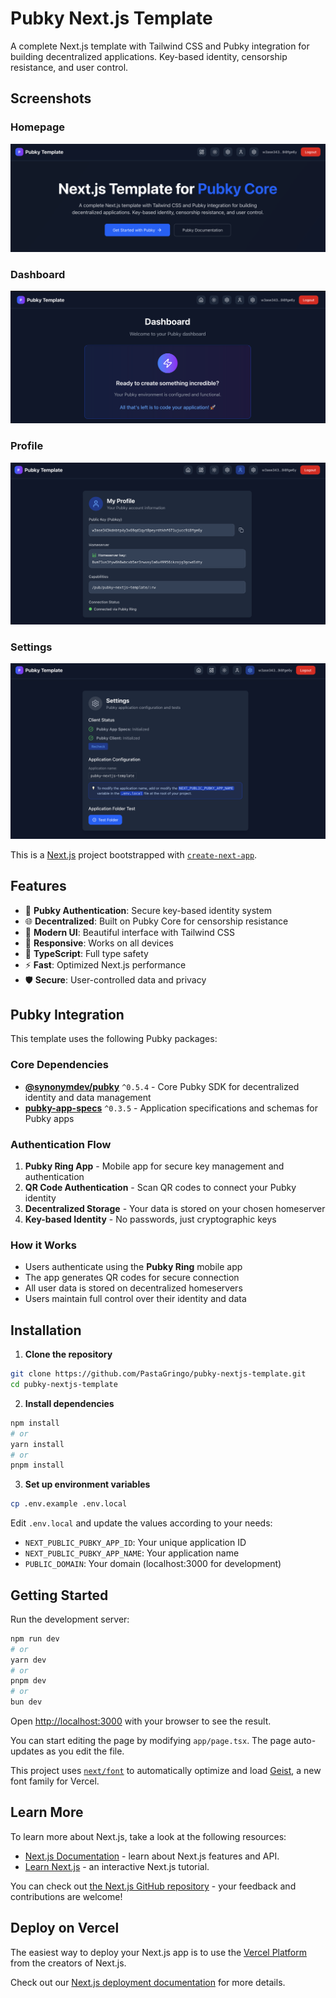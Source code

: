 # Pubky Next.js Template

A complete Next.js template with Tailwind CSS and Pubky integration for building decentralized applications. Key-based identity, censorship resistance, and user control.

## Screenshots

### Homepage
![Homepage](screenshots/homepage.png)

### Dashboard
![Dashboard](screenshots/dashboard.png)

### Profile
![Profile](screenshots/profile.png)

### Settings
![Settings](screenshots/settings.png)

This is a [Next.js](https://nextjs.org) project bootstrapped with [`create-next-app`](https://nextjs.org/docs/app/api-reference/cli/create-next-app).

## Features

- 🔐 **Pubky Authentication**: Secure key-based identity system
- 🌐 **Decentralized**: Built on Pubky Core for censorship resistance
- 🎨 **Modern UI**: Beautiful interface with Tailwind CSS
- 📱 **Responsive**: Works on all devices
- 🔧 **TypeScript**: Full type safety
- ⚡ **Fast**: Optimized Next.js performance
- 🛡️ **Secure**: User-controlled data and privacy

## Pubky Integration

This template uses the following Pubky packages:

### Core Dependencies
- **[@synonymdev/pubky](https://www.npmjs.com/package/@synonymdev/pubky)** `^0.5.4` - Core Pubky SDK for decentralized identity and data management
- **[pubky-app-specs](https://www.npmjs.com/package/pubky-app-specs)** `^0.3.5` - Application specifications and schemas for Pubky apps

### Authentication Flow
1. **Pubky Ring App** - Mobile app for secure key management and authentication
2. **QR Code Authentication** - Scan QR codes to connect your Pubky identity
3. **Decentralized Storage** - Your data is stored on your chosen homeserver
4. **Key-based Identity** - No passwords, just cryptographic keys

### How it Works
- Users authenticate using the **Pubky Ring** mobile app
- The app generates QR codes for secure connection
- All user data is stored on decentralized homeservers
- Users maintain full control over their identity and data

## Installation

1. **Clone the repository**
```bash
git clone https://github.com/PastaGringo/pubky-nextjs-template.git
cd pubky-nextjs-template
```

2. **Install dependencies**
```bash
npm install
# or
yarn install
# or
pnpm install
```

3. **Set up environment variables**
```bash
cp .env.example .env.local
```

Edit `.env.local` and update the values according to your needs:
- `NEXT_PUBLIC_PUBKY_APP_ID`: Your unique application ID
- `NEXT_PUBLIC_PUBKY_APP_NAME`: Your application name
- `PUBLIC_DOMAIN`: Your domain (localhost:3000 for development)

## Getting Started

Run the development server:

```bash
npm run dev
# or
yarn dev
# or
pnpm dev
# or
bun dev
```

Open [http://localhost:3000](http://localhost:3000) with your browser to see the result.

You can start editing the page by modifying `app/page.tsx`. The page auto-updates as you edit the file.

This project uses [`next/font`](https://nextjs.org/docs/app/building-your-application/optimizing/fonts) to automatically optimize and load [Geist](https://vercel.com/font), a new font family for Vercel.

## Learn More

To learn more about Next.js, take a look at the following resources:

- [Next.js Documentation](https://nextjs.org/docs) - learn about Next.js features and API.
- [Learn Next.js](https://nextjs.org/learn) - an interactive Next.js tutorial.

You can check out [the Next.js GitHub repository](https://github.com/vercel/next.js) - your feedback and contributions are welcome!

## Deploy on Vercel

The easiest way to deploy your Next.js app is to use the [Vercel Platform](https://vercel.com/new?utm_medium=default-template&filter=next.js&utm_source=create-next-app&utm_campaign=create-next-app-readme) from the creators of Next.js.

Check out our [Next.js deployment documentation](https://nextjs.org/docs/app/building-your-application/deploying) for more details.
